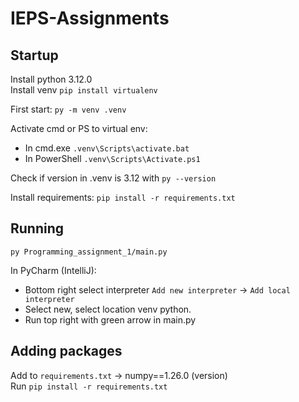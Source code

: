 # IEPS-Assignments

## Startup

Install python 3.12.0 <br>
Install venv `pip install virtualenv`

First start:
`py -m venv .venv`

Activate cmd or PS to virtual env:
- In cmd.exe
`.venv\Scripts\activate.bat`
- In PowerShell
`.venv\Scripts\Activate.ps1`

Check if version in .venv is 3.12 with `py --version`

Install requirements: `pip install -r requirements.txt`

## Running

`py Programming_assignment_1/main.py`

In PyCharm (IntelliJ):
- Bottom right select interpreter `Add new interpreter` -> `Add local interpreter`
- Select new, select location venv python.
- Run top right with green arrow in main.py

## Adding packages

Add to `requirements.txt` -> numpy==1.26.0 (version) <br>
Run `pip install -r requirements.txt`

